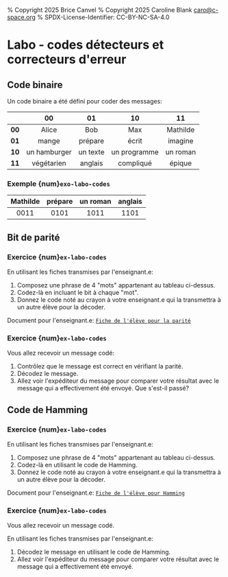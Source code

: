 % Copyright 2025 Brice Canvel
% Copyright 2025 Caroline Blank <caro@c-space.org>
% SPDX-License-Identifier: CC-BY-NC-SA-4.0

# Labo - codes détecteurs et correcteurs d'erreur

## Code binaire

Un code binaire a été défini pour coder des messages:

|     | 00  | 01  | 10  | 11  |
| :-: | :-: | :-: | :-: | :-: |
| <b>00</b>  | Alice  | Bob  | Max | Mathilde |
| <b>01</b>  | mange  | prépare  | écrit | imagine |
| <b>10</b>  | un hamburger  | un texte  | un programme | un roman |
| <b>11</b>  | végétarien  | anglais  | compliqué | épique |

### Exemple {num}`exo-labo-codes`

| Mathilde | prépare | un roman | anglais |
| :------: | :--: | :------: | :-----: |
| 0011     | 0101 | 1011     | 1101    |


## Bit de parité

### Exercice {num}`ex-labo-codes`

En utilisant les fiches transmises par l'enseignant.e:

1.  Composez une phrase de 4 "mots" appartenant au tableau ci-dessus.
2.  Codez-là en incluant le bit à chaque "mot".
3.  Donnez le code noté au crayon à votre enseignant.e qui la transmettra à un
    autre élève pour la décoder.

Document pour l'enseignant.e: [`Fiche de l'élève pour la parité`](fiche-parite.pdf)

### Exercice {num}`ex-labo-codes`

Vous allez recevoir un message codé:
1.  Contrôlez que le message est correct en vérifiant la parité.
2.  Décodez le message.
3.  Allez voir l'expéditeur du message pour comparer votre résultat avec le
    message qui a effectivement été envoyé. Que s'est-il passé?

## Code de Hamming

### Exercice {num}`ex-labo-codes`

En utilisant les fiches transmises par l'enseignant.e:

1.  Composez une phrase de 4 "mots" appartenant au tableau ci-dessus.
2.  Codez-là en utilisant le code de Hamming.
3.  Donnez le code noté au crayon à votre enseignant.e qui la transmettra à un
    autre élève pour la décoder.

Document pour l'enseignant.e: [`Fiche de l'élève pour Hamming`](fiche-hamming.pdf)

### Exercice {num}`ex-labo-codes`

Vous allez recevoir un message codé.

En utilisant les fiches transmises par l'enseignant.e:

1.  Décodez le message en utilisant le code de Hamming.
2.  Allez voir l'expéditeur du message pour comparer votre résultat avec le
    message qui a effectivement été envoyé.

